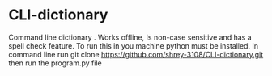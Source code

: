 # CLI-dictionary
Command line dictionary . Works offline, Is non-case sensitive and has a spell check feature. 
To run this in you machine python must be installed.
In command line run
git clone https://github.com/shrey-3108/CLI-dictionary.git
then
run the program.py file 

